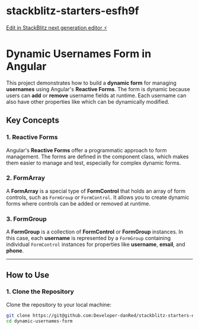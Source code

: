 # stackblitz-starters-esfh9f

[Edit in StackBlitz next generation editor ⚡️](https://stackblitz.com/~/github.com/Developer-danRed/stackblitz-starters-esfh9f)

# Dynamic Usernames Form in Angular

This project demonstrates how to build a **dynamic form** for managing **usernames** using Angular's **Reactive Forms**. The form is dynamic because users can **add** or **remove** username fields at runtime. Each username can also have other properties like which can be dynamically modified.

## Key Concepts

### 1. Reactive Forms
Angular's **Reactive Forms** offer a programmatic approach to form management. The forms are defined in the component class, which makes them easier to manage and test, especially for complex dynamic forms.

### 2. FormArray
A **FormArray** is a special type of **FormControl** that holds an array of form controls, such as `FormGroup` or `FormControl`. It allows you to create dynamic forms where controls can be added or removed at runtime.

### 3. FormGroup
A **FormGroup** is a collection of **FormControl** or **FormGroup** instances. In this case, each **username** is represented by a `FormGroup` containing individual `FormControl` instances for properties like **username**, **email**, and **phone**.

---

## How to Use

### 1. Clone the Repository

Clone the repository to your local machine:

```bash
git clone https://git@github.com:Developer-danRed/stackblitz-starters-esfh9f.git
cd dynamic-usernames-form



